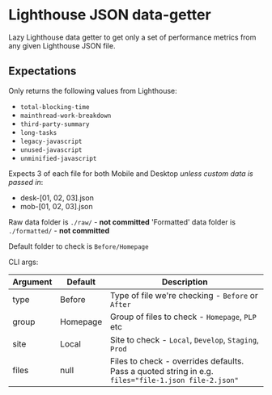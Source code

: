 # Lighthouse JSON data-getter

Lazy Lighthouse data getter to get only a set of performance metrics from any given Lighthouse JSON file.

## Expectations

Only returns the following values from Lighthouse:

* `total-blocking-time`
* `mainthread-work-breakdown`
* `third-party-summary`
* `long-tasks`
* `legacy-javascript`
* `unused-javascript`
* `unminified-javascript`

Expects 3 of each file for both Mobile and Desktop _unless custom data is passed in_:
* desk-[01, 02, 03].json
* mob-[01, 02, 03].json

Raw data folder is `./raw/` - **not committed**
'Formatted' data folder is `./formatted/` - **not committed**

Default folder to check is `Before/Homepage`

CLI args:

| Argument | Default | Description |
|----------|---------|-------------|
| type     | Before  | Type of file we're checking - `Before` or `After` |
| group    | Homepage| Group of files to check - `Homepage`, `PLP` etc   |
| site     | Local   | Site to check - `Local`, `Develop`, `Staging`, `Prod` |
| files    | null    | Files to check - overrides defaults. Pass a quoted string in e.g. `files="file-1.json file-2.json"` |
